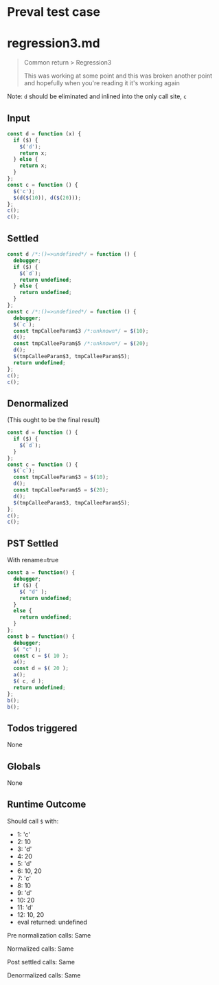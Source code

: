 # Preval test case

# regression3.md

> Common return > Regression3
>
> This was working at some point and this was broken another point and hopefully when you're reading it it's working again

Note: `d` should be eliminated and inlined into the only call site, `c`

## Input

`````js filename=intro
const d = function (x) {
  if ($) {
    $('d');
    return x;
  } else {
    return x;
  }
};
const c = function () {
  $('c');
  $(d($(10)), d($(20)));
};
c();
c();
`````


## Settled


`````js filename=intro
const d /*:()=>undefined*/ = function () {
  debugger;
  if ($) {
    $(`d`);
    return undefined;
  } else {
    return undefined;
  }
};
const c /*:()=>undefined*/ = function () {
  debugger;
  $(`c`);
  const tmpCalleeParam$3 /*:unknown*/ = $(10);
  d();
  const tmpCalleeParam$5 /*:unknown*/ = $(20);
  d();
  $(tmpCalleeParam$3, tmpCalleeParam$5);
  return undefined;
};
c();
c();
`````


## Denormalized
(This ought to be the final result)

`````js filename=intro
const d = function () {
  if ($) {
    $(`d`);
  }
};
const c = function () {
  $(`c`);
  const tmpCalleeParam$3 = $(10);
  d();
  const tmpCalleeParam$5 = $(20);
  d();
  $(tmpCalleeParam$3, tmpCalleeParam$5);
};
c();
c();
`````


## PST Settled
With rename=true

`````js filename=intro
const a = function() {
  debugger;
  if ($) {
    $( "d" );
    return undefined;
  }
  else {
    return undefined;
  }
};
const b = function() {
  debugger;
  $( "c" );
  const c = $( 10 );
  a();
  const d = $( 20 );
  a();
  $( c, d );
  return undefined;
};
b();
b();
`````


## Todos triggered


None


## Globals


None


## Runtime Outcome


Should call `$` with:
 - 1: 'c'
 - 2: 10
 - 3: 'd'
 - 4: 20
 - 5: 'd'
 - 6: 10, 20
 - 7: 'c'
 - 8: 10
 - 9: 'd'
 - 10: 20
 - 11: 'd'
 - 12: 10, 20
 - eval returned: undefined

Pre normalization calls: Same

Normalized calls: Same

Post settled calls: Same

Denormalized calls: Same
